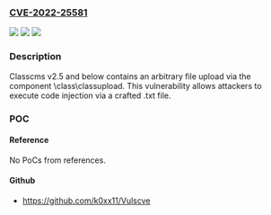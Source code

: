 ### [CVE-2022-25581](https://cve.mitre.org/cgi-bin/cvename.cgi?name=CVE-2022-25581)
![](https://img.shields.io/static/v1?label=Product&message=n%2Fa&color=blue)
![](https://img.shields.io/static/v1?label=Version&message=n%2Fa&color=blue)
![](https://img.shields.io/static/v1?label=Vulnerability&message=n%2Fa&color=brighgreen)

### Description

Classcms v2.5 and below contains an arbitrary file upload via the component \class\classupload. This vulnerability allows attackers to execute code injection via a crafted .txt file.

### POC

#### Reference
No PoCs from references.

#### Github
- https://github.com/k0xx11/Vulscve

